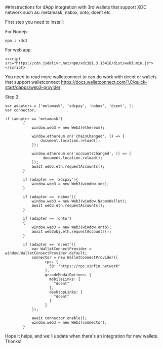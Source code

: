 ##Instructions for dApp integration with 3rd wallets that support XDC network such as: metamask, nabox, onto, dcent etc

First step you need to install:

For Nodejs: 
```
npm i xdc3
```

For web app

```
<script src="https://cdn.jsdelivr.net/npm/xdc3@1.3.13416/dist/web3.min.js"></script>
```

You need to read more walletconnect to can do work with dcent or wallets that support walletconnect
https://docs.walletconnect.com/1.0/quick-start/dapps/web3-provider

Step 2:

```
var adapters = ['metamask', 'xdcpay', 'nabox', 'dcent', ];
var connector;

if (adapter == 'metamask')
		{
			window.web3 = new Web3(ethereum);

			window.ethereum.on('chainChanged', () => {
				document.location.reload();
			});
				  
			window.ethereum.on('accountsChanged', () => {
				 document.location.reload();
			});
			await web3.eth.requestAccounts();
		}

		if (adapter == 'xdcpay'){
			window.web3 = new Web3(window.xdc);
		}
		
		if (adapter == 'nabox'){
			window.web3 = new Web3(window.NaboxWallet);
			await web3.eth.requestAccounts();
		}
		
		if (adapter == 'onto')
		{
			window.web3 = new Web3(window.onto);
			await web3obj.eth.requestAccounts();
		}
		
		if (adapter == 'dcent'){
			var WalletConnectProvider = window.WalletConnectProvider.default;
			connector = new WalletConnectProvider({
				  rpc: {
					50: "https://rpc.xinfin.network"
				  },
				  qrcodeModalOptions: {
					mobileLinks: [
					  "dcent"
					],
					desktopLinks: [
					  "dcent"
					]
				  }
			});
				
			await connector.enable();
			window.web3 = new Web3(connector);
		}
```

Hope it helps, and we'll update when there's an integration for new wallets.
Thanks!
